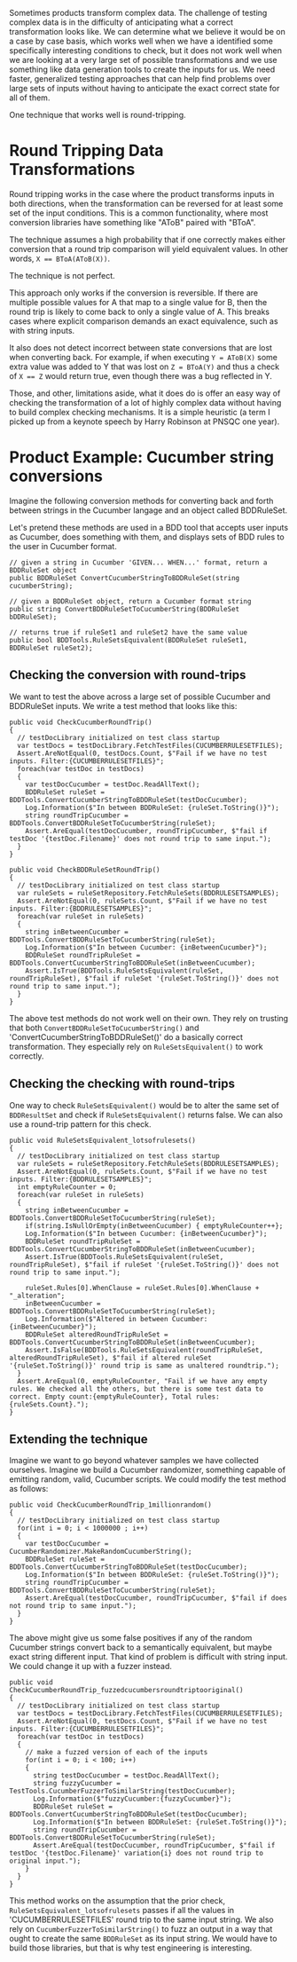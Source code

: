 Sometimes products transform complex data. The challenge
of testing complex data is in the difficulty of anticipating
what a correct transformation looks like. We can determine
what we believe it would be on a case by case basis, which works
well when we have a identified some specifically interesting
conditions to check, but it does not work well when we are
looking at a very large set of possible transformations and
we use something like data generation tools to create the inputs
for us. We need faster, generalized testing approaches that can
help find problems over large sets of inputs without having
to anticipate the exact correct state for all of them.

One technique that works well is round-tripping.

Round Tripping Data Transformations
===========================================
Round tripping works in the case where the product transforms
inputs in both directions, when the transformation can be
reversed for at least some set of the input conditions. This
is a common functionality, where most conversion libraries
have something like "AToB" paired with "BToA".

The technique assumes a high probability that if one
correctly makes either conversion that a round trip comparison
will yield equivalent values. In other words, `X == BToA(AToB(X))`.

The technique is not perfect.

This approach only works if the conversion is reversible.
If there are multiple possible values for A that map to a single
value for B, then the round trip is likely to come back to only
a single value of A. This breaks cases where explicit comparison
demands an exact equivalence, such as with string inputs.

It also does not detect incorrect between state
conversions that are lost when converting back. For example, if when
executing `Y = AToB(X)` some extra value was added to Y that was
lost on `Z = BToA(Y)` and thus a check of `X == Z` would return
true, even though there was a bug reflected in Y.

Those, and other, limitations aside, what it does do is
offer an easy way of checking the transformation of a lot
of highly complex data without having to build complex checking
mechanisms. It is a simple heuristic (a term I picked
up from a keynote speech by Harry Robinson at PNSQC one year).

Product Example: Cucumber string conversions
============================================
Imagine the following conversion methods for
converting back and forth between strings in the
Cucumber langage and an object called BDDRuleSet.

Let's pretend these methods are used in a BDD
tool that accepts user inputs as Cucumber, does
something with them, and displays sets of BDD
rules to the user in Cucumber format.
```
// given a string in Cucumber 'GIVEN... WHEN...' format, return a BDDRuleSet object
public BDDRuleSet ConvertCucumberStringToBDDRuleSet(string cucumberString);

// given a BDDRuleSet object, return a Cucumber format string
public string ConvertBDDRuleSetToCucumberString(BDDRuleSet bDDRuleSet);

// returns true if ruleSet1 and ruleSet2 have the same value
public bool BDDTools.RuleSetsEquivalent(BDDRuleSet ruleSet1, BDDRuleSet ruleSet2);
```

Checking the conversion with round-trips
------------------------------------------
We want to test the above across a large set of
possible Cucumber and BDDRuleSet inputs. We write a test method that
looks like this:

```
public void CheckCucumberRoundTrip()
{
  // testDocLibrary initialized on test class startup
  var testDocs = testDocLibrary.FetchTestFiles(CUCUMBERRULESETFILES);
  Assert.AreNotEqual(0, testDocs.Count, $"Fail if we have no test inputs. Filter:{CUCUMBERRULESETFILES}";
  foreach(var testDoc in testDocs)
  {
    var testDocCucumber = testDoc.ReadAllText();
    BDDRuleSet ruleSet = BDDTools.ConvertCucumberStringToBDDRuleSet(testDocCucumber);
    Log.Information($"In between BDDRuleSet: {ruleSet.ToString()}");
    string roundTripCucumber = BDDTools.ConvertBDDRuleSetToCucumberString(ruleSet);
    Assert.AreEqual(testDocCucumber, roundTripCucumber, $"fail if testDoc '{testDoc.Filename}' does not round trip to same input.");
  }
}

public void CheckBDDRuleSetRoundTrip()
{
  // testDocLibrary initialized on test class startup
  var ruleSets = ruleSetRepository.FetchRuleSets(BDDRULESETSAMPLES);
  Assert.AreNotEqual(0, ruleSets.Count, $"Fail if we have no test inputs. Filter:{BDDRULESETSAMPLES}";
  foreach(var ruleSet in ruleSets)
  {
    string inBetweenCucumber = BDDTools.ConvertBDDRuleSetToCucumberString(ruleSet);
    Log.Information($"In between Cucumber: {inBetweenCucumber}");
    BDDRuleSet roundTripRuleSet = BDDTools.ConvertCucumberStringToBDDRuleSet(inBetweenCucumber);
    Assert.IsTrue(BDDTools.RuleSetsEquivalent(ruleSet, roundTripRuleSet), $"fail if ruleSet '{ruleSet.ToString()}' does not round trip to same input.");
  }
}
```

The above test methods do not work well on their own. They
rely on trusting that both `ConvertBDDRuleSetToCucumberString()` and 
'ConvertCucumberStringToBDDRuleSet()' do a basically correct
transformation. They especially rely on `RuleSetsEquivalent()` to work correctly.

Checking the checking with round-trips
-------------------------------------------
One way to check `RuleSetsEquivalent()` would be to alter the same set
of `BDDResultSet` and check if `RuleSetsEquivalent()` returns false. We
can also use a round-trip pattern for this check.
```
public void RuleSetsEquivalent_lotsofrulesets()
{
  // testDocLibrary initialized on test class startup
  var ruleSets = ruleSetRepository.FetchRuleSets(BDDRULESETSAMPLES);
  Assert.AreNotEqual(0, ruleSets.Count, $"Fail if we have no test inputs. Filter:{BDDRULESETSAMPLES}";
  int emptyRuleCounter = 0;
  foreach(var ruleSet in ruleSets)
  {
    string inBetweenCucumber = BDDTools.ConvertBDDRuleSetToCucumberString(ruleSet);
    if(string.IsNullOrEmpty(inBetweenCucumber) { emptyRuleCounter++};
    Log.Information($"In between Cucumber: {inBetweenCucumber}");
    BDDRuleSet roundTripRuleSet = BDDTools.ConvertCucumberStringToBDDRuleSet(inBetweenCucumber);
    Assert.IsTrue(BDDTools.RuleSetsEquivalent(ruleSet, roundTripRuleSet), $"fail if ruleSet '{ruleSet.ToString()}' does not round trip to same input.");

    ruleSet.Rules[0].WhenClause = ruleSet.Rules[0].WhenClause + "_alteration";
    inBetweenCucumber = BDDTools.ConvertBDDRuleSetToCucumberString(ruleSet);
    Log.Information($"Altered in between Cucumber: {inBetweenCucumber}");
    BDDRuleSet alteredRoundTripRuleSet = BDDTools.ConvertCucumberStringToBDDRuleSet(inBetweenCucumber);
    Assert.IsFalse(BDDTools.RuleSetsEquivalent(roundTripRuleSet, alteredRoundTripRuleSet), $"fail if altered ruleSet '{ruleSet.ToString()}' round trip is same as unaltered roundtrip.");
  }
  Assert.AreEqual(0, emptyRuleCounter, "Fail if we have any empty rules. We checked all the others, but there is some test data to correct. Empty count:{emptyRuleCounter}, Total rules: {ruleSets.Count}.");
}
```

Extending the technique
---------------------------------------------
Imagine we want to go beyond whatever samples we have collected ourselves.
Imagine we build a Cucumber randomizer, something capable of emitting
random, valid, Cucumber scripts. We could modify the test method as follows:

```
public void CheckCucumberRoundTrip_1millionrandom()
{
  // testDocLibrary initialized on test class startup
  for(int i = 0; i < 1000000 ; i++)
  {
    var testDocCucumber = CucumberRandomizer.MakeRandomCucumberString();
    BDDRuleSet ruleSet = BDDTools.ConvertCucumberStringToBDDRuleSet(testDocCucumber);
    Log.Information($"In between BDDRuleSet: {ruleSet.ToString()}");
    string roundTripCucumber = BDDTools.ConvertBDDRuleSetToCucumberString(ruleSet);
    Assert.AreEqual(testDocCucumber, roundTripCucumber, $"fail if does not round trip to same input.");
  }
}
```

The above might give us some false positives if any of the random Cucumber
strings convert back to a semantically equivalent, but maybe exact string different
input. That kind of problem is difficult with string input. We could change it up with a fuzzer
instead.
```
public void CheckCucumberRoundTrip_fuzzedcucumbersroundtriptooriginal()
{
  // testDocLibrary initialized on test class startup
  var testDocs = testDocLibrary.FetchTestFiles(CUCUMBERRULESETFILES);
  Assert.AreNotEqual(0, testDocs.Count, $"Fail if we have no test inputs. Filter:{CUCUMBERRULESETFILES}";
  foreach(var testDoc in testDocs)
  {
    // make a fuzzed version of each of the inputs
    for(int i = 0; i < 100; i++)
    {
      string testDocCucumber = testDoc.ReadAllText();
      string fuzzyCucumber = TestTools.CucumberFuzzerToSimilarString(testDocCucumber);
      Log.Information($"fuzzyCucumber:{fuzzyCucumber}");
      BDDRuleSet ruleSet = BDDTools.ConvertCucumberStringToBDDRuleSet(testDocCucumber);
      Log.Information($"In between BDDRuleSet: {ruleSet.ToString()}");
      string roundTripCucumber = BDDTools.ConvertBDDRuleSetToCucumberString(ruleSet);
      Assert.AreEqual(testDocCucumber, roundTripCucumber, $"fail if testDoc '{testDoc.Filename}' variation{i} does not round trip to original input.");
    }
  }
}
```

This method works on the assumption that the prior check, `RuleSetsEquivalent_lotsofrulesets`
passes if all the values in 'CUCUMBERRULESETFILES' round trip to the
same input string. We also rely on `CucumberFuzzerToSimilarString()` to fuzz
an output in a way that ought to create the same `BDDRuleSet` as its input string.
We would have to build those libraries, but that is why test
engineering is interesting.
